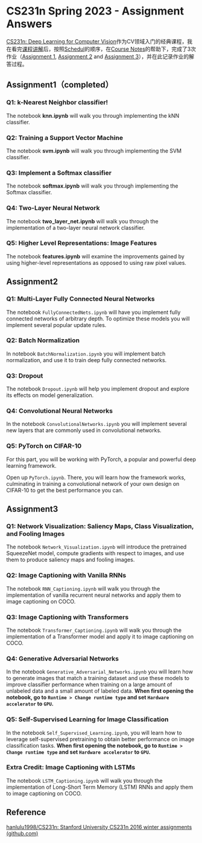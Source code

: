 # CS231n Spring 2023 - Assignment Answers

[CS231n: Deep Learning for Computer Vision](http://cs231n.stanford.edu/)作为CV领域入门的经典课程，我在看完[课程讲解](https://www.bilibili.com/video/BV1nJ411z7fe?p=1&vd_source=05f97c55a318d0682c7cce673cbb8506)后，按照[Schedul](http://cs231n.stanford.edu/schedule.html)的顺序，在[Course Notes](https://cs231n.github.io/)的帮助下，完成了3次作业（[Assignment 1](https://cs231n.github.io/assignments2023/assignment1/), [Assignment 2](https://cs231n.github.io/assignments2023/assignment2/)  and [Assignment 3](https://cs231n.github.io/assignments2023/assignment3/)），并在此记录作业的解答过程。



## Assignment1（completed）

### Q1: k-Nearest Neighbor classifier!

The notebook **knn.ipynb** will walk you through implementing the kNN classifier.

### Q2: Training a Support Vector Machine

The notebook **svm.ipynb** will walk you through implementing the SVM classifier.

### Q3: Implement a Softmax classifier

The notebook **softmax.ipynb** will walk you through implementing the Softmax classifier.

### Q4: Two-Layer Neural Network

The notebook **two_layer_net.ipynb** will walk you through the implementation of a two-layer neural network classifier.

### Q5: Higher Level Representations: Image Features

The notebook **features.ipynb** will examine the improvements gained by using higher-level representations as opposed to using raw pixel values.



## Assignment2

### Q1: Multi-Layer Fully Connected Neural Networks

The notebook `FullyConnectedNets.ipynb` will have you implement fully connected networks of arbitrary depth. To optimize these models you will implement several popular update rules.

### Q2: Batch Normalization

In notebook `BatchNormalization.ipynb` you will implement batch normalization, and use it to train deep fully connected networks.

### Q3: Dropout

The notebook `Dropout.ipynb` will help you implement dropout and explore its effects on model generalization.

### Q4: Convolutional Neural Networks

In the notebook `ConvolutionalNetworks.ipynb` you will implement several new layers that are commonly used in convolutional networks.

### Q5: PyTorch on CIFAR-10

For this part, you will be working with PyTorch, a popular and powerful deep learning framework.

Open up `PyTorch.ipynb`. There, you will learn how the framework works, culminating in training a convolutional network of your own design on CIFAR-10 to get the best performance you can.



## Assignment3

### Q1: Network Visualization: Saliency Maps, Class Visualization, and Fooling Images

The notebook `Network_Visualization.ipynb` will introduce the pretrained SqueezeNet model, compute gradients with respect to images, and use them to produce saliency maps and fooling images.

### Q2: Image Captioning with Vanilla RNNs

The notebook `RNN_Captioning.ipynb` will walk you through the implementation of vanilla recurrent neural networks and apply them to image captioning on COCO.

### Q3: Image Captioning with Transformers

The notebook `Transformer_Captioning.ipynb` will walk you through the implementation of a Transformer model and apply it to image captioning on COCO.

### Q4: Generative Adversarial Networks

In the notebook `Generative_Adversarial_Networks.ipynb` you will learn how to generate images that match a training dataset and use these models to improve classifier performance when training on a large amount of unlabeled data and a small amount of labeled data. **When first opening the notebook, go to `Runtime > Change runtime type` and set `Hardware accelerator` to `GPU`.**

### Q5: Self-Supervised Learning for Image Classification

In the notebook `Self_Supervised_Learning.ipynb`, you will learn how to leverage self-supervised pretraining to obtain better performance on image classification tasks. **When first opening the notebook, go to `Runtime > Change runtime type` and set `Hardware accelerator` to `GPU`.**

### Extra Credit: Image Captioning with LSTMs

The notebook `LSTM_Captioning.ipynb` will walk you through the implementation of Long-Short Term Memory (LSTM) RNNs and apply them to image captioning on COCO.



## Reference

[hanlulu1998/CS231n: Stanford University CS231n 2016 winter assignments (github.com)](https://github.com/hanlulu1998/CS231n)

